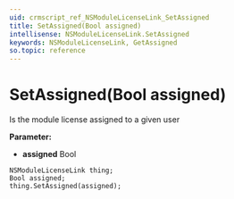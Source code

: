 ```yaml
---
uid: crmscript_ref_NSModuleLicenseLink_SetAssigned
title: SetAssigned(Bool assigned)
intellisense: NSModuleLicenseLink.SetAssigned
keywords: NSModuleLicenseLink, GetAssigned
so.topic: reference
---
```


# SetAssigned(Bool assigned)

Is the module license assigned to a given user

**Parameter:** 
 - **assigned** Bool

```crmscript
NSModuleLicenseLink thing;
Bool assigned;
thing.SetAssigned(assigned);
```

